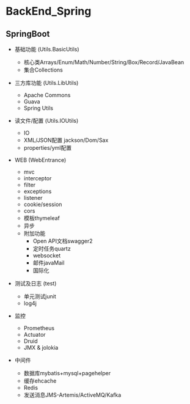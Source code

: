 # BackEnd_Spring

## SpringBoot
- 基础功能 (Utils.BasicUtils)
  - 核心类Arrays/Enum/Math/Number/String/Box/Record/JavaBean
  - 集合Collections

- 三方库功能 (Utils.LibUtils)
  - Apache Commons
  - Guava
  - Spring Utils

- 读文件/配置 (Utils.IOUtils)
  - IO
  - XML/JSON配置 jackson/Dom/Sax
  - properties/yml配置
  
- WEB (WebEntrance)
  - mvc
  - interceptor
  - filter
  - exceptions
  - listener
  - cookie/session
  - cors
  - 模板thymeleaf
  - 异步
  - 附加功能
    - Open API文档swagger2
    - 定时任务quartz
    - websocket
    - 邮件javaMail
    - 国际化

- 测试及日志 (test)
  - 单元测试junit
  - log4j

- 监控
  - Prometheus
  - Actuator
  - Druid
  - JMX & jolokia

- 中间件
  - 数据库mybatis+mysql+pagehelper
  - 缓存ehcache
  - Redis
  - 发送消息JMS-Artemis/ActiveMQ/Kafka